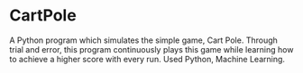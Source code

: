# CartPole
A Python program which simulates the simple game, Cart Pole. Through trial and error, this program continuously plays this game while learning how to achieve a higher score with every run. Used Python, Machine Learning.
